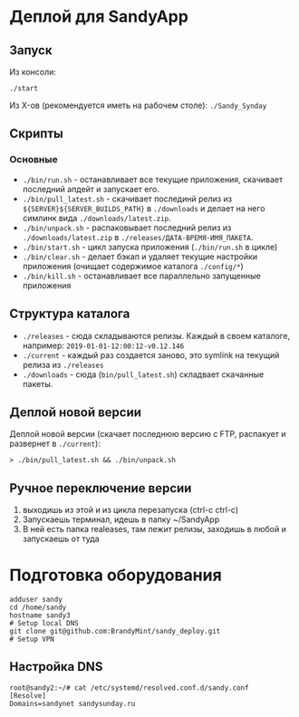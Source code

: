# Деплой для SandyApp

## Запуск

Из консоли:

`./start`

Из X-ов (рекомендуется иметь на рабочем столе): `./Sandy_Synday`

## Скрипты


### Основные

* `./bin/run.sh` - останавливает все текущие приложения, скачивает последний апдейт и запускает его.
* `./bin/pull_latest.sh` - скачивает послединй релиз из `${SERVER}${SERVER_BUILDS_PATH}` в `./downloads` и делает на него симлинк вида `./downloads/latest.zip`.
* `./bin/unpack.sh` - распаковывает последний релиз из `./downloads/latest.zip` в `./releases/ДАТА-ВРЕМЯ-ИМЯ_ПАКЕТА`.
* `./bin/start.sh` - цикл запуска приложения (`./bin/run.sh` в цикле)
* `./bin/clear.sh` - делает бэкап и удаляет текущие настройки приложения (очищает содержимое каталога `./config/*`)
* `./bin/kill.sh` - останавливает все параллельно запущенные приложения

## Структура каталога

* `./releases` - сюда складываются релизы. Каждый в своем каталоге, например: `2019-01-01-12:00:12-v0.12.146`
* `./current` - каждый раз создается заново, это symlink на текущий релиза из `./releases`
* `./downloads` - сюда (`bin/pull_latest.sh`) складвает скачанные пакеты.

## Деплой новой версии

Деплой новой версии (скачает последнюю версию с FTP, распакует и развернет в `./current`):

```
> ./bin/pull_latest.sh && ./bin/unpack.sh 
```

## Ручное переключение версии

1) выходишь из этой и из цикла перезапуска (ctrl-c ctrl-c)
2) Запускаешь терминал, идешь в папку ~/SandyApp
3) В ней есть папка realeases, там лежит релизы, заходишь в любой и запускаешь от туда

# Подготовка оборудования

```
adduser sandy
cd /home/sandy
hostname sandy3
# Setup local DNS
git clone git@github.com:BrandyMint/sandy_deploy.git
# Setup VPN
```

## Настройка DNS

```
root@sandy2:~/# cat /etc/systemd/resolved.conf.d/sandy.conf
[Resolve]
Domains=sandynet sandysunday.ru
```

